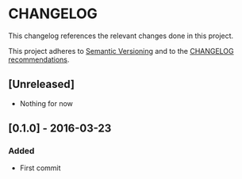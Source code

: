 CHANGELOG
=========

This changelog references the relevant changes done in this project.

This project adheres to [Semantic Versioning](http://semver.org/) 
and to the [CHANGELOG recommendations](http://keepachangelog.com/).


## [Unreleased]

- Nothing for now

## [0.1.0] - 2016-03-23

### Added

- First commit

